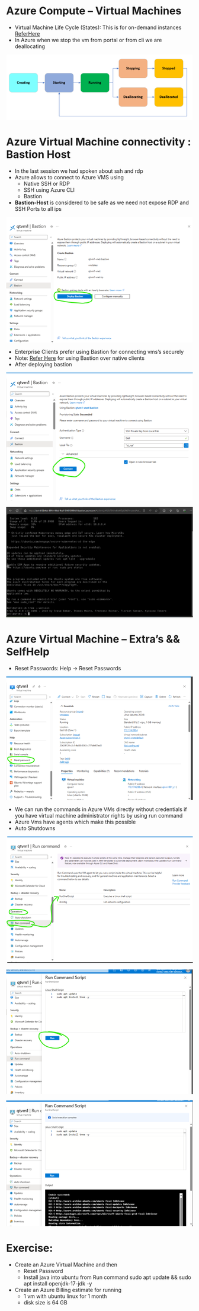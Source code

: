 # Azure Compute – Virtual Machines

 * Virtual Machine Life Cycle (States): This is for on-demand instances
[ReferHere](https://learn.microsoft.com/en-us/azure/virtual-machines/states-billing#power-states-and-billing)
 * In Azure when we stop the vm from portal or from cli we are deallocating

 ![VM_LifeCycle](../Images_Azure/vm-power-states.webp)


# Azure Virtual Machine connectivity : Bastion Host

 * In the last session we had spoken about ssh and rdp
 * Azure allows to connect to Azure VMS using
     * Native SSH or RDP
     * SSH using Azure CLI
     * Bastion
 * **Bastion-Host** is considered to be safe as we need not expose RDP and SSH Ports to all ips

 ![Bastin_Deploy](../Images_Azure/azcompute19.webp)

 * Enterprise Clients prefer using Bastion for connecting vms’s securely
 * Note: [Refer Here](https://learn.microsoft.com/en-us/azure/bastion/native-client) for using Bastion over native clients
 * After deploying bastion

 ![Bastion_Deployed_Post](../Images_Azure/azcompute24.webp)

 ![Bastion_connectivty](../Images_Azure/azcompute25.webp)

 # Azure Virtual Machine – Extra’s && SelfHelp

* Reset Passwords: Help -> Reset Passwords

![Az_VM_Password](../Images_Azure/azcompute20.webp)

* We can run the commands in Azure VMs directly without credentials if you have virtual machine administrator rights by using run command
* Azure Vms have agents which make this possible
* Auto Shutdowns

![Run commnad](../Images_Azure/azcompute21.webp)

![Run ExecuteCommand](../Images_Azure/azcompute22.webp)

![Run the shell Command](../Images_Azure/azcompute23.webp)


# Exercise:
* Create an Azure Virtual Machine and then
   * Reset Password
   * Install java into ubuntu from Run command sudo apt update && sudo apt install openjdk-17-jdk -y
* Create an Azure Billing estimate for running
   * 1 vm with ubuntu linux for 1 month
   * disk size is 64 GB


